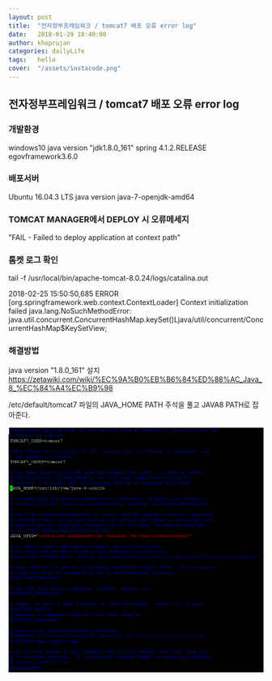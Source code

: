 ```yaml
---
layout: post
title:  "전자정부프레임워크 / tomcat7 배포 오류 error log"
date:   2018-01-29 18:40:00
author: khoprujan
categories: dailyLife
tags:	hello
cover:  "/assets/instacode.png"
---
```


## 전자정부프레임워크 / tomcat7 배포 오류 error log

### 개발환경
windows10
java version "jdk1.8.0_161"
spring 4.1.2.RELEASE
egovframework3.6.0

### 배포서버
Ubuntu 16.04.3 LTS
java version java-7-openjdk-amd64

### TOMCAT MANAGER에서 DEPLOY 시 오류메세지
"FAIL - Failed to deploy application at context path"

### 톰켓 로그 확인
tail -f /usr/local/bin/apache-tomcat-8.0.24/logs/catalina.out

2018-02-25 15:50:50,685 ERROR [org.springframework.web.context.ContextLoader] Context initialization failed
java.lang.NoSuchMethodError: java.util.concurrent.ConcurrentHashMap.keySet()Ljava/util/concurrent/ConcurrentHashMap$KeySetView;

### 해결방법
java version "1.8.0_161" 설치
https://zetawiki.com/wiki/%EC%9A%B0%EB%B6%84%ED%88%AC_Java_8_%EC%84%A4%EC%B9%98

/etc/default/tomcat7 파일의 JAVA_HOME PATH 주석을 풀고 JAVA8 PATH로 잡아준다.

<a href="/assets/images/tomcatError.png" data-lightbox="large" data-title="lightbox test">
  <img src="/assets/images/tomcatError.png" title="lightbox test">
</a>
